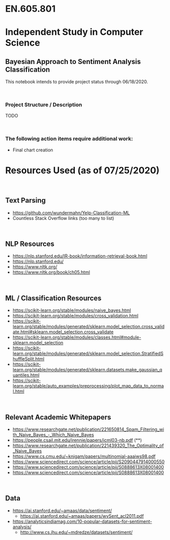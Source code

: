 # EN.605.801 
# Independent Study in Computer Science

## Bayesian Approach to Sentiment Analysis Classification

This notebook intends to provide project status through 06/18/2020. 

&nbsp;

### Project Structure / Description
TODO

&nbsp;

### The following action items require additional work:
 - Final chart creation

# Resources Used (as of 07/25/2020)
&nbsp;

## Text Parsing
 - https://github.com/wundermahn/Yelp-Classification-ML
 - Countless Stack Overflow links (too many to list)
 
 &nbsp;
 
## NLP Resources
 - https://nlp.stanford.edu/IR-book/information-retrieval-book.html
 - https://nlp.stanford.edu/
 - https://www.nltk.org/
 - https://www.nltk.org/book/ch05.html
 
 &nbsp;
 
## ML / Classification Resources
 - https://scikit-learn.org/stable/modules/naive_bayes.html
 - https://scikit-learn.org/stable/modules/cross_validation.html
 - https://scikit-learn.org/stable/modules/generated/sklearn.model_selection.cross_validate.html#sklearn.model_selection.cross_validate
 - https://scikit-learn.org/stable/modules/classes.html#module-sklearn.model_selection
 - https://scikit-learn.org/stable/modules/generated/sklearn.model_selection.StratifiedShuffleSplit.html
 - https://scikit-learn.org/stable/modules/generated/sklearn.datasets.make_gaussian_quantiles.html
 - https://scikit-learn.org/stable/auto_examples/preprocessing/plot_map_data_to_normal.html
  
 &nbsp;
 
## Relevant Academic Whitepapers
 - https://www.researchgate.net/publication/221650814_Spam_Filtering_with_Naive_Bayes_-_Which_Naive_Bayes
 - https://people.csail.mit.edu/jrennie/papers/icml03-nb.pdf (**)
 - https://www.researchgate.net/publication/221439320_The_Optimality_of_Naive_Bayes
 - https://www.cs.cmu.edu/~knigam/papers/multinomial-aaaiws98.pdf
 - https://www.sciencedirect.com/science/article/pii/S2090447914000550
 - https://www.sciencedirect.com/science/article/pii/S0888613X08001400
 - https://www.sciencedirect.com/science/article/pii/S0888613X08001400
 
 &nbsp;
 
## Data
 - https://ai.stanford.edu/~amaas/data/sentiment/
     - https://ai.stanford.edu/~amaas/papers/wvSent_acl2011.pdf
 - https://analyticsindiamag.com/10-popular-datasets-for-sentiment-analysis/
     - http://www.cs.jhu.edu/~mdredze/datasets/sentiment/ 